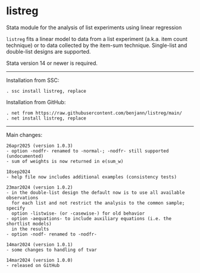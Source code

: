 # listreg
Stata module for the analysis of list experiments using linear regression

`listreg` fits a linear model to data from a list experiment
(a.k.a. item count technique) or to data collected by the item-sum technique. 
Single-list and double-list designs are supported.

Stata version 14 or newer is required.

---

Installation from SSC:

    . ssc install listreg, replace

Installation from GitHub:

    . net from https://raw.githubusercontent.com/benjann/listreg/main/
    . net install listreg, replace

---

Main changes:

    26apr2025 (version 1.0.3)
    - option -nodfr- renamed to -normal-; -nodfr- still supported (undocumented)
    - sum of weights is now returned in e(sum_w)

    18sep2024
    - help file now includes additional examples (consistency tests)

    23mar2024 (version 1.0.2)
    - in the double-list design the default now is to use all available observations
      for each list and not restrict the analysis to the common sample; specify
      option -listwise- (or -casewise-) for old behavior
    - option -aequations- to include auxiliary equations (i.e. the shortlist models)
      in the results
    - option -nodf- renamed to -nodfr-

    14mar2024 (version 1.0.1)
    - some changes to handling of tvar

    14mar2024 (version 1.0.0)
    - released on GitHub
